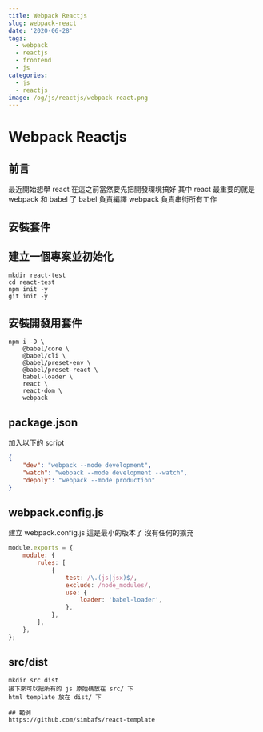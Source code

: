 ```yaml
---
title: Webpack Reactjs
slug: webpack-react
date: '2020-06-28'
tags:
  - webpack
  - reactjs
  - frontend
  - js
categories:
  - js
  - reactjs
image: /og/js/reactjs/webpack-react.png
---
```


# Webpack Reactjs

## 前言

最近開始想學 react
在這之前當然要先把開發環境搞好
其中 react 最重要的就是 webpack 和 babel 了
babel 負責編譯
webpack 負責串街所有工作

## 安裝套件

## 建立一個專案並初始化

```
mkdir react-test
cd react-test
npm init -y
git init -y
```

## 安裝開發用套件

```
npm i -D \
	@babel/core \
	@babel/cli \
	@babel/preset-env \
	@babel/preset-react \
	babel-loader \
	react \
	react-dom \
	webpack
```

## package.json

加入以下的 script

```json
{
	"dev": "webpack --mode development",
	"watch": "webpack --mode development --watch",
	"depoly": "webpack --mode production"
}
```

## webpack.config.js

建立 webpack.config.js
這是最小的版本了
沒有任何的擴充

```js
module.exports = {
	module: {
		rules: [
			{
				test: /\.(js|jsx)$/,
				exclude: /node_modules/,
				use: {
					loader: 'babel-loader',
				},
			},
		],
	},
};
```

## src/dist

```
mkdir src dist
接下來可以把所有的 js 原始碼放在 src/ 下
html template 放在 dist/ 下

## 範例
https://github.com/simbafs/react-template

```
